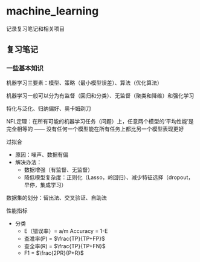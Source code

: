 # machine_learning
记录复习笔记和相关项目

## 复习笔记
### 一些基本知识
机器学习三要素：模型、策略（最小模型误差）、算法（优化算法）

机器学习一般可以分为有监督（回归和分类）、无监督（聚类和降维）和强化学习

特化与泛化、归纳偏好、奥卡姆剃刀

NFL定理：在所有可能的机器学习任务（问题）上，任意两个模型的‘平均性能’是完全相等的 —— 没有任何一个模型能在所有任务上都比另一个模型表现更好

过拟合  
* 原因：噪声、数据有偏
* 解决办法：
  * 数据增强（有监督、无监督）
  * 降低模型复杂度：正则化（Lasso，岭回归）、减少特征选择（dropout，早停，集成学习）

数据集的划分：留出法、交叉验证、自助法

性能指标
* 分类
  * E（错误率）= a/m  Accuracy = 1-E
  * 查准率(P) = $\frac{TP}{TP+FP}$
  * 查全率(R) = $\frac{TP}{TP+FN}$
  * F1 = $\frac{2PR}{P+R}$
  
  








